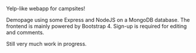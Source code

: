 Yelp-like webapp for campsites!

Demopage using some Express and NodeJS on a MongoDB database.
The frontend is mainly powered by Bootstrap 4.
Sign-up is required for editing and comments.

Still very much work in progress.
